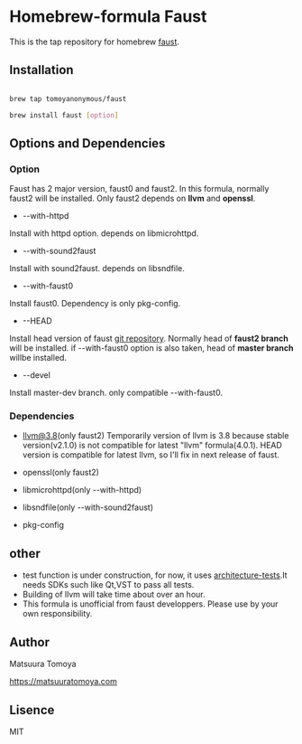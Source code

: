 # Homebrew-formula Faust

This is the tap repository for homebrew [faust](http://faust.grame.fr).

## Installation

```sh

brew tap tomoyanonymous/faust 

brew install faust [option]

```

## Options and Dependencies

### Option

Faust has 2 major version, faust0 and faust2. In this formula, normally faust2 will be installed.
Only faust2 depends on **llvm** and **openssl**.

- --with-httpd

Install with httpd option. depends on libmicrohttpd.

- --with-sound2faust

Install with sound2faust. depends on libsndfile.

- --with-faust0

Install faust0. Dependency is only pkg-config.

- --HEAD

Install head version of faust [git repository](https://github.com/grame-cncm/faust).
Normally head of **faust2 branch** will be installed.
if --with-faust0 option is also taken, head of **master branch** willbe installed.

- --devel

Install master-dev branch. only compatible --with-faust0.

### Dependencies

- llvm@3.8(only faust2)
Temporarily version of llvm is 3.8 because stable version(v2.1.0) is not compatible for latest "llvm" formula(4.0.1).
HEAD version is compatible for latest llvm, so I'll fix in next release of faust.

- openssl(only faust2)
- libmicrohttpd(only --with-httpd)
- libsndfile(only --with-sound2faust)
- pkg-config

## other

- test function is under construction, for now, it uses [architecture-tests](https://github.com/grame-cncm/faust/tree/faust2/tests/architecture-tests).It needs SDKs such like Qt,VST to pass all tests.
- Building of llvm will take time about over an hour.
- This formula is unofficial from faust developpers. Please use by your own responsibility.

## Author

Matsuura Tomoya

<https://matsuuratomoya.com>

## Lisence

MIT
